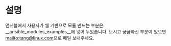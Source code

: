 # 설명

앤서블에서 사용자가 쉘 기반으로 모듈 만드는 부분은 __ansible_modules_examples__에 넣어 두었습니다.
보시고 궁금하신 부분이 있으면 <mailto:tang@linux.com>으로 메일 보내주세요.